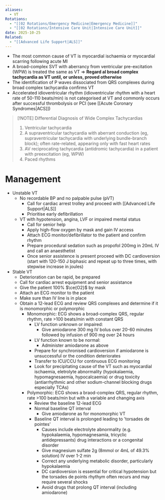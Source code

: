 ```yaml
---
aliases:
  - VT
Rotations:
  - "[[02 Rotations/Emergency Medicine|Emergency Medicine]]"
  - "[[02 Rotations/Intensive Care Unit|Intensive Care Unit]]"
date: 2025-10-25
Related:
  - "[[Advanced Life Support|ALS]]"
---
```

- The most common cause of VT is myocardial ischaemia or myocardial scarring following acute MI
- A broad-complex SVT with aberrancy from ventricular pre-excitation (WPW) is treated the same as VT => **Regard al broad complex tachycardia as VT until, or unless, proved otherwise**
- The identification of P waves dissociated from QRS complexes during broad complex tachycardia confirms VT
- Accelerated idioventricular rhythm (idioventricular rhythm with a heart rate of 50-110 beats/min) is not categorised at VT and commonly occurs after successful thrombolysis or PCI (see [[Acute Coronary Syndromes|ACS]])

> [!NOTE] Differential Diagnosis of Wide Complex Tachycardias
> 1. Ventricular tachycardia
> 2. A supraventricular tachycardia with aberrant conduction (eg, supraventricular tachycardia with underlying bundle-branch block); often rate-related, appearing only with fast heart rates
> 3. AV reciprocating tachycardia (antidromic tachycardia) in a patient with preexcitation (eg, WPW)
> 4. Paced rhythms

# Management
- Unstable VT
	- No recordable BP and no palpable pulse (pVT)
		- Call for cardiac arrest trolley and proceed with [[Advanced Life Support|ALS]]
		- Prioritise early defibrillation
	- VT with hypotension, angina, LVF or impaired mental status
		- Call for senior help
		- Apply high-flow oxygen by mask and gain IV access
		- Attach ECG monitor/defibrillator to the patient and confirm rhythm
		- Prepare procedural sedation such as propofol 200mg in 20mL IV and call an anaesthetist
		- Once senior assistence is present proceed with DC cardioversion (start with 120-150 J biphasic and repeat up to three times, with stepwise increase in joules)
- Stable VT
	- Deterioration can be rapid, be prepared
	- Call for cardiac arrest equipment and senior assistance
	- Give the patient 100% $\ce{O2}$ by mask
	- Attach an ECG monitor to the patient
	- Make sure than IV line is in place
	- Obtain a 12-lead ECG and review QRS complexes and determine if it is monomorphic or polymorphic
		- Monomorphic: ECG shows a broad-complex QRS, regular rhythm, rate >100 beats/min with constant QRS
			- LV function unknown or impaired:
				- Give amiodarone 300 mg IV bolus over 20-60 minutes followed by infusion of 900 mg over 24 hours
			- LV function known to be normal:
				- Administer amiodarone as above
			- Prepare for synchronised cardioversion if amiodarone is unsuccessful or the condition deteriorates
			- Transfer to ICU/CCU for continuous ECG monitoring
			- Look for precipitating cause of the VT such as myocardial ischaemia, eletrolyte abnormality (hypokalaemia, hypomagnesaemia, hypocalcaemia) or drug toxicity (antiarrhythmic and other sodium-channel blocking drugs especially TCAs)
		- Polymorphic: ECG shows a braod-complex QRS, regular rhythm, rate >100 beats/min but with a variable and changing axis
			- Review the baseline 12-lead ECG
			- Normal baseline QT interval
				- Give amiodarone as for monomorphic VT
			- Baseline QT interval is prolonged leading to 'torsades de pointes'
				- Causes include electrolyte abnormality (e.g. hypokalaemia, hypomagnesamia, tricyclic antidepressants) drug interactions or a congenital disorder
				- Give magnesium sulfate 2g (8mmol or 4mL of 49.3% solution) IV over 1-2 min
				- Correct any underlying metabolic disorder, particularly hypokalaemia
				- DC cardioversion is essential for critical hypotension but the torsades de points rhythym often recurs and may require several shocks
				- Avoid drugs that prolong QT interval (including amiodarone)